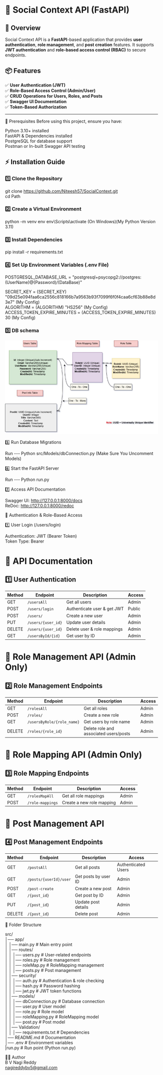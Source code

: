 # 🚀 Social Context API (FastAPI)

## 📖 Overview

Social Context API is a **FastAPI**-based application that provides **user authentication**, **role management**, and **post creation** features. It supports **JWT authentication** and **role-based access control (RBAC)** to secure endpoints.

## 📦 Features
✅ **User Authentication (JWT)**  
✅ **Role-Based Access Control (Admin/User)**  
✅ **CRUD Operations for Users, Roles, and Posts**  
✅ **Swagger UI Documentation**  
✅ **Token-Based Authorization**  

---

📌 Prerequisites
Before using this project, ensure you have:

Python 3.10+ installed<br>
FastAPI & Dependencies installed<br>
PostgreSQL for database support<br>
Postman or In-built Swagger API testing<br>

## ⚡ Installation Guide

### 1️⃣ Clone the Repository

git clone https://github.com/Niteesh57/SocialContext.git<br>
cd Path

### 2️⃣ Create a Virtual Environment

python -m venv env
env\Scripts\activate  (On Windows)(My Python Version 3.11)

### 3️⃣ Install Dependencies

pip install -r requirements.txt

### 4️⃣ Set Up Environment Variables (.env File)

POSTGRESQL_DATABASE_URL = "postgresql+psycopg2://postgres:(UserName)@(Password)/(DataBase)"

SECRET_KEY = (SECRET_KEY) "09d25e094faa6ca2556c818166b7a9563b93f7099f6f0f4caa6cf63b88e8d3e7" (My Config)<br>
ALGORITHM = (ALGORITHM) "HS256" (My Config)<br>
ACCESS_TOKEN_EXPIRE_MINUTES = (ACCESS_TOKEN_EXPIRE_MINUTES) 30 (My Config)<br>

###  5️⃣ DB schema
<img src="DB.jpg" alt="Screenshot DB Schema">

5️⃣ Run Database Migrations

Run --- Python src/Models/dbConnection.py (Make Sure You Uncomment Models)

6️⃣ Start the FastAPI Server

Run --- Python run.py

7️⃣ Access API Documentation

Swagger UI: http://127.0.0.1:8000/docs<br>
ReDoc: http://127.0.0.1:8000/redoc



🔐 Authentication & Role-Based Access

1️⃣ User Login (/users/login)

  Authentication: JWT (Bearer Token)<br>
  Token Type: Bearer

# 📌 API Documentation

## 1️⃣ User Authentication

<table>
    <thead>
        <tr>
            <th>Method</th>
            <th>Endpoint</th>
            <th>Description</th>
            <th>Access</th>
        </tr>
    </thead>
    <tbody>
        <tr>
            <td>GET</td>
            <td><code>/usersAll</code></td>
            <td>Get all users</td>
            <td>Admin</td>
        </tr>
        <tr>
            <td>POST</td>
            <td><code>/users/login</code></td>
            <td>Authenticate user & get JWT</td>
            <td>Public</td>
        </tr>
        <tr>
            <td>POST</td>
            <td><code>/users/</code></td>
            <td>Create a new user</td>
            <td>Admin</td>
        </tr>
        <tr>
            <td>PUT</td>
            <td><code>/users/{user_id}</code></td>
            <td>Update user details</td>
            <td>Admin</td>
        </tr>
        <tr>
            <td>DELETE</td>
            <td><code>/users/{user_id}</code></td>
            <td>Delete user & role mappings</td>
            <td>Admin</td>
        </tr>
        <tr>
            <td>GET</td>
            <td><code>/usersById/{id}</code></td>
            <td>Get user by ID</td>
            <td>Admin</td>
        </tr>
    </tbody>
</table>


# 📌 Role Management API (Admin Only)

## 2️⃣ Role Management Endpoints

<table>
    <thead>
        <tr>
            <th>Method</th>
            <th>Endpoint</th>
            <th>Description</th>
            <th>Access</th>
        </tr>
    </thead>
    <tbody>
        <tr>
            <td>GET</td>
            <td><code>/rolesAll</code></td>
            <td>Get all roles</td>
            <td>Admin</td>
        </tr>
        <tr>
            <td>POST</td>
            <td><code>/roles/</code></td>
            <td>Create a new role</td>
            <td>Admin</td>
        </tr>
        <tr>
            <td>GET</td>
            <td><code>/usersByRole/{role_name}</code></td>
            <td>Get users by role name</td>
            <td>Admin</td>
        </tr>
        <tr>
            <td>DELETE</td>
            <td><code>/roles/{role_id}</code></td>
            <td>Delete role and associated users/posts</td>
            <td>Admin</td>
        </tr>
    </tbody>
</table>


# 📌 Role Mapping API (Admin Only)

## 3️⃣ Role Mapping Endpoints

<table>
    <thead>
        <tr>
            <th>Method</th>
            <th>Endpoint</th>
            <th>Description</th>
            <th>Access</th>
        </tr>
    </thead>
    <tbody>
        <tr>
            <td>GET</td>
            <td><code>/rolesMapAll</code></td>
            <td>Get all role mappings</td>
            <td>Admin</td>
        </tr>
        <tr>
            <td>POST</td>
            <td><code>/role-mappings</code></td>
            <td>Create a new role mapping</td>
            <td>Admin</td>
        </tr>
    </tbody>
</table>

# 📌 Post Management API

## 4️⃣ Post Management Endpoints

<table>
    <thead>
        <tr>
            <th>Method</th>
            <th>Endpoint</th>
            <th>Description</th>
            <th>Access</th>
        </tr>
    </thead>
    <tbody>
        <tr>
            <td>GET</td>
            <td><code>/postsAll</code></td>
            <td>Get all posts</td>
            <td>Authenticated Users</td>
        </tr>
        <tr>
            <td>GET</td>
            <td><code>/posts/{userId}/user</code></td>
            <td>Get posts by user ID</td>
            <td>Admin</td>
        </tr>
        <tr>
            <td>POST</td>
            <td><code>/post-create</code></td>
            <td>Create a new post</td>
            <td>Admin</td>
        </tr>
        <tr>
            <td>GET</td>
            <td><code>/{post_id}</code></td>
            <td>Get post by ID</td>
            <td>Admin</td>
        </tr>
        <tr>
            <td>PUT</td>
            <td><code>/{post_id}</code></td>
            <td>Update post details</td>
            <td>Admin</td>
        </tr>
        <tr>
            <td>DELETE</td>
            <td><code>/{post_id}</code></td>
            <td>Delete post</td>
            <td>Admin</td>
        </tr>
    </tbody>
</table>


📁 Folder Structure

src/<br>
│── app/<br>
│   │── main.py              # Main entry point<br>
│   │── routes/<br>
│   │   │── users.py         # User-related endpoints<br>
│   │   │── roles.py         # Role management<br>
│   │   │── roleMap.py         # RoleMapping management<br>
│   │   │── posts.py         # Post management<br>
│   │── security/<br>
│   │   │── auth.py          # Authentication & role checking<br>
│   │   │── hash.py          # Password hashing<br>
│   │   │── jwt.py           # JWT token functions<br>
│   │── models/<br>
│   │   │── dbConnection.py  # Database connection<br>
│   │   │── user.py          # User model<br>
│   │   │── role.py          # Role model<br>
│   │   │── roleMapping.py   # RoleMapping model<br>
│   │   │── post.py          # Post model<br>
│   │── Validation/<br>
│   │
│── requirements.txt         # Dependencies<br>
│── README.md                # Documentation<br>
│── .env                     # Environment variables<br>
|run.py                      # Run point (Python run.py)<br>


👨‍💻 Author<br>
B V Nagi Reddy<br>
nagireddybv5@gmail.com<br>
